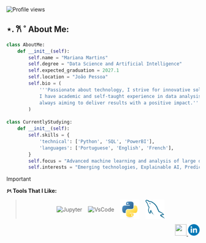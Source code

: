 <p align="left"> 
  <img height="25" width="125" src="https://komarev.com/ghpvc/?username=marianamartiyns&color=ff69b4" alt="Profile views"/>
</p>

## ⋆. 𐙚 ˚ About Me:

```py
class AboutMe:
    def __init__(self):
        self.name = "Mariana Martins"
        self.degree = "Data Science and Artificial Intelligence"
        self.expected_graduation = 2027.1
        self.location = "João Pessoa"
        self.bio = (
            '''Passionate about technology, I strive for innovative solutions focused on AI and Data Science.
            I have academic and self-taught experience in data analysis, machine learning, and visualization,
            always aiming to deliver results with a positive impact.'''
        )

class CurrentlyStudying:
    def __init__(self):
        self.skills = {
            'technical': ['Python', 'SQL', 'PowerBI'],
            'languages': ['Portuguese', 'English', 'French'],
        }
        self.focus = "Advanced machine learning and analysis of large datasets."
        self.interests = "Emerging technologies, Explainable AI, Predictive Analytics, and Big Data."
```

> [!IMPORTANT]
**۶ৎ Tools That I Like:**  
> <div align="center"> <img align="center" alt="Jupyter" height="50" width="50" src="https://img.icons8.com/?size=100&id=lOqoeP2Zy02f&format=png&color=000000"/>&nbsp;&nbsp;&nbsp; <img align="center" alt="VsCode" height="50" width="50" src="https://cdn.jsdelivr.net/gh/devicons/devicon/icons/vscode/vscode-original.svg"/>&nbsp;&nbsp;&nbsp; <img align="center" alt="Python" height="50" width="50" src="https://github.com/devicons/devicon/blob/6910f0503efdd315c8f9b858234310c06e04d9c0/icons/python/python-original.svg"/>&nbsp;&nbsp;&nbsp; <img align="center" alt="MySQL" height="50" width="50" src="https://github.com/devicons/devicon/blob/6910f0503efdd315c8f9b858234310c06e04d9c0/icons/mysql/mysql-original.svg"/> </div>


<div align="right">
  <a href="mailto:marianamartiyns@gmail.com" target="_blank" rel="external">
    <img height="30" width="30" src="https://github.com/cszach/cszach/blob/ffd33ed68af4442211146dcc5deb70299683c082/img/icons/gmail.png" />
  </a>
  <a href="https://www.linkedin.com/in/profile-mariana-martins" target="_blank" rel="external">
    <img height="30" width="30" src="https://github.com/shahbajjamil/Social-Meadia-Icons/blob/cd8986f5a2be2a96df9fabcc13a4129f32c79dbe/Icons-logos/linkedin-circle.png" />
  </a>
</div>

<!--
<table align="center" >
  <thead>
    <tr>
      <th>⋆.˚✮🎧 Now Playing ⋆</th>
    </tr>
  </thead>
  <tbody>
    <tr>
      <td><a href="https://open.spotify.com/track/2jX5c5RFp0A9E1GDsvGxIa"><img src="https://i.ibb.co/P5JKygB/Captura-de-tela-2025-01-20-112919.png" width="420" height="87"></a></td>
    </tr>
  </tbody>
</table>
-->
